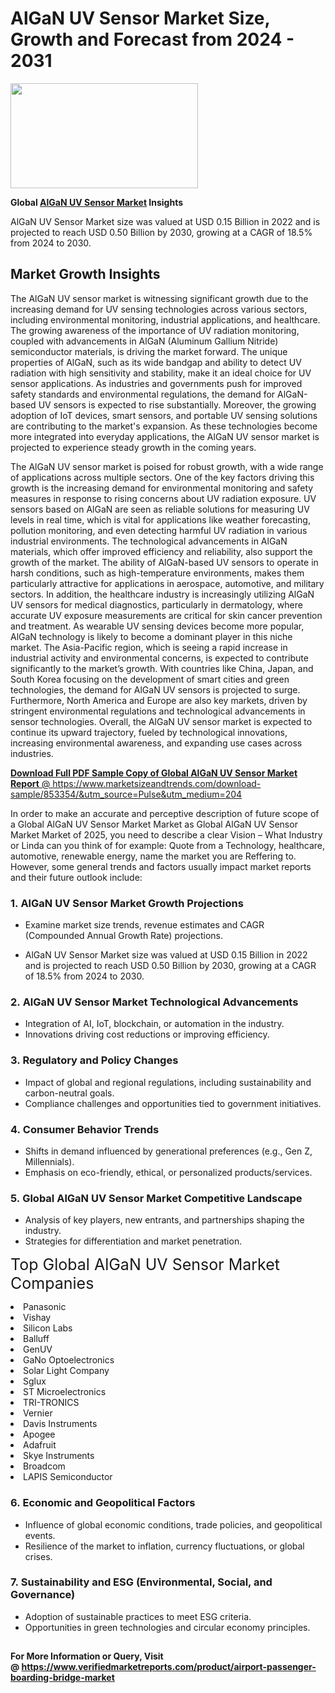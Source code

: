 <H1>AlGaN UV Sensor Market Size, Growth and Forecast from 2024 - 2031</H1><img class="aligncenter size-medium wp-image-584254" src="https://thirdeyenews.in/wp-content/uploads/2024/09/Global-Market-Research-300x168.jpeg" alt="" width="300" height="168" /><p><strong>Global&nbsp;<a href="https://www.marketsizeandtrends.com/download-sample/853354/&amp;utm_source=Pulse&amp;utm_medium=204">AlGaN UV Sensor Market</a> Insights</strong></p><p>AlGaN UV Sensor Market size was valued at USD 0.15 Billion in 2022 and is projected to reach USD 0.50 Billion by 2030, growing at a CAGR of 18.5% from 2024 to 2030.</p><p><h2>Market Growth Insights</h2> <p>The AlGaN UV sensor market is witnessing significant growth due to the increasing demand for UV sensing technologies across various sectors, including environmental monitoring, industrial applications, and healthcare. The growing awareness of the importance of UV radiation monitoring, coupled with advancements in AlGaN (Aluminum Gallium Nitride) semiconductor materials, is driving the market forward. The unique properties of AlGaN, such as its wide bandgap and ability to detect UV radiation with high sensitivity and stability, make it an ideal choice for UV sensor applications. As industries and governments push for improved safety standards and environmental regulations, the demand for AlGaN-based UV sensors is expected to rise substantially. Moreover, the growing adoption of IoT devices, smart sensors, and portable UV sensing solutions are contributing to the market's expansion. As these technologies become more integrated into everyday applications, the AlGaN UV sensor market is projected to experience steady growth in the coming years.</p> <p><a href="#"></a></p> <p>The AlGaN UV sensor market is poised for robust growth, with a wide range of applications across multiple sectors. One of the key factors driving this growth is the increasing demand for environmental monitoring and safety measures in response to rising concerns about UV radiation exposure. UV sensors based on AlGaN are seen as reliable solutions for measuring UV levels in real time, which is vital for applications like weather forecasting, pollution monitoring, and even detecting harmful UV radiation in various industrial environments. The technological advancements in AlGaN materials, which offer improved efficiency and reliability, also support the growth of the market. The ability of AlGaN-based UV sensors to operate in harsh conditions, such as high-temperature environments, makes them particularly attractive for applications in aerospace, automotive, and military sectors. In addition, the healthcare industry is increasingly utilizing AlGaN UV sensors for medical diagnostics, particularly in dermatology, where accurate UV exposure measurements are critical for skin cancer prevention and treatment. As wearable UV sensing devices become more popular, AlGaN technology is likely to become a dominant player in this niche market. The Asia-Pacific region, which is seeing a rapid increase in industrial activity and environmental concerns, is expected to contribute significantly to the market’s growth. With countries like China, Japan, and South Korea focusing on the development of smart cities and green technologies, the demand for AlGaN UV sensors is projected to surge. Furthermore, North America and Europe are also key markets, driven by stringent environmental regulations and technological advancements in sensor technologies. Overall, the AlGaN UV sensor market is expected to continue its upward trajectory, fueled by technological innovations, increasing environmental awareness, and expanding use cases across industries.</p> <p><a href="#"></p><p><span class=""><strong>Download Full PDF Sample Copy of Global AlGaN UV Sensor Market Report</strong> @ <a href="https://www.marketsizeandtrends.com/download-sample/853354/&amp;utm_source=Pulse&amp;utm_medium=204" target="_blank">https://www.marketsizeandtrends.com/download-sample/853354/&amp;utm_source=Pulse&amp;utm_medium=204</a></span></p><p>In order to make an accurate and perceptive description of future scope of a Global&nbsp;AlGaN UV Sensor Market Market as Global&nbsp;AlGaN UV Sensor Market Market of 2025, you need to describe a clear Vision &ndash; What Industry or Linda can you think of for example: Quote from a Technology, healthcare, automotive, renewable energy, name the market you are Reffering to. However, some general trends and factors usually impact market reports and their future outlook include:</p><h3>1.&nbsp;<strong>AlGaN UV Sensor Market Growth Projections</strong></h3><ul><li>Examine market size trends, revenue estimates and CAGR (Compounded Annual Growth Rate) projections.</li><li><p>AlGaN UV Sensor Market size was valued at USD 0.15 Billion in 2022 and is projected to reach USD 0.50 Billion by 2030, growing at a CAGR of 18.5% from 2024 to 2030.</p></li></ul><h3>2.&nbsp;<strong>AlGaN UV Sensor Market Technological Advancements</strong></h3><ul><li>Integration of AI, IoT, blockchain, or automation in the industry.</li><li>Innovations driving cost reductions or improving efficiency.</li></ul><h3>3.&nbsp;<strong>Regulatory and Policy Changes</strong></h3><ul><li>Impact of global and regional regulations, including sustainability and carbon-neutral goals.</li><li>Compliance challenges and opportunities tied to government initiatives.</li></ul><h3>4.&nbsp;<strong>Consumer Behavior Trends</strong></h3><ul><li>Shifts in demand influenced by generational preferences (e.g., Gen Z, Millennials).</li><li>Emphasis on eco-friendly, ethical, or personalized products/services.</li></ul><h3>5.&nbsp;<strong>Global AlGaN UV Sensor Market Competitive Landscape</strong></h3><ul><li>Analysis of key players, new entrants, and partnerships shaping the industry.</li><li>Strategies for differentiation and market penetration.</li></ul><p data-pm-slice="1 1 []"><span style="color: inherit; font-family: inherit; font-size: 25px;">Top Global AlGaN UV Sensor Market Companies</span></p><div class="" data-test-id=""><p><li>Panasonic</li><li> Vishay</li><li> Silicon Labs</li><li> Balluff</li><li> GenUV</li><li> GaNo Optoelectronics</li><li> Solar Light Company</li><li> Sglux</li><li> ST Microelectronics</li><li> TRI-TRONICS</li><li> Vernier</li><li> Davis Instruments</li><li> Apogee</li><li> Adafruit</li><li> Skye Instruments</li><li> Broadcom</li><li> LAPIS Semiconductor</li></p></div><h3>6.&nbsp;<strong>Economic and Geopolitical Factors</strong></h3><ul><li>Influence of global economic conditions, trade policies, and geopolitical events.</li><li>Resilience of the market to inflation, currency fluctuations, or global crises.</li></ul><h3>7.&nbsp;<strong>Sustainability and ESG (Environmental, Social, and Governance)</strong></h3><ul><li>Adoption of sustainable practices to meet ESG criteria.</li><li>Opportunities in green technologies and circular economy principles.</li></ul><h2><strong style="font-size: 14px;">For More Information or Query, Visit @&nbsp;</strong><a style="background-color: #ffffff; font-size: 14px;" href="https://www.marketsizeandtrends.com/report/algan-uv-sensor-market/" target="_blank">https://www.verifiedmarketreports.com/product/airport-passenger-boarding-bridge-market</a></h2>
